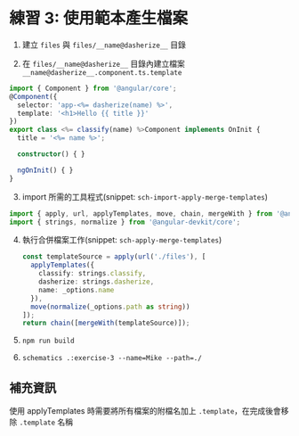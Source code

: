 # 練習 3: 使用範本產生檔案

1. 建立 `files` 與 `files/__name@dasherize__` 目錄

2. 在 `files/__name@dasherize__` 目錄內建立檔案 `__name@dasherize__.component.ts.template`

  ```ts
  import { Component } from '@angular/core';
  @Component({
    selector: 'app-<%= dasherize(name) %>',
    template: '<h1>Hello {{ title }}'
  })
  export class <%= classify(name) %>Component implements OnInit {
    title = '<%= name %>';

    constructor() { }

    ngOnInit() { }
  }
  ```

3. import 所需的工具程式(snippet: `sch-import-apply-merge-templates`)

  ```ts
  import { apply, url, applyTemplates, move, chain, mergeWith } from '@angular-devkit/schematics';
  import { strings, normalize } from '@angular-devkit/core';
  ```

4. 執行合併檔案工作(snippet: `sch-apply-merge-templates`)

   ```ts
   const templateSource = apply(url('./files'), [
     applyTemplates({
       classify: strings.classify,
       dasherize: strings.dasherize,
       name: _options.name
     }),
     move(normalize(_options.path as string))
   ]);
   return chain([mergeWith(templateSource)]);
   ```

5. `npm run build`

6. `schematics .:exercise-3 --name=Mike --path=./`

## 補充資訊

使用 applyTemplates 時需要將所有檔案的附檔名加上 `.template`，在完成後會移除 `.template` 名稱
